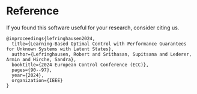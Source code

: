 # Reference

If you found this software useful for your research, consider citing us.
```
@inproceedings{lefringhausen2024,
  title={Learning-Based Optimal Control with Performance Guarantees for Unknown Systems with Latent States},
  author={Lefringhausen, Robert and Srithasan, Supitsana and Lederer, Armin and Hirche, Sandra},
  booktitle={2024 European Control Conference (ECC)},
  pages={90--97},
  year={2024},
  organization={IEEE}
}
```